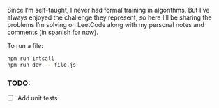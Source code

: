 Since I’m self-taught, I never had formal training in algorithms. But I’ve always enjoyed the challenge they represent, so here I’ll be sharing the problems I’m solving on LeetCode along with my personal notes and comments (in spanish for now).

To run a file:

```bash
npm run intsall
npm run dev -- file.js
```


### TODO:

- [ ] Add unit tests

